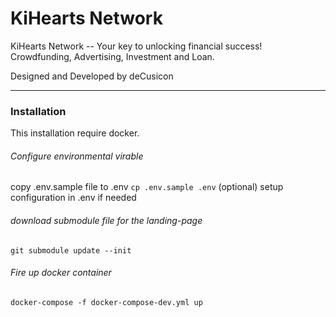 # KiHearts Network

KiHearts Network -- Your key to unlocking financial success!
Crowdfunding, Advertising, Investment and Loan.

Designed and Developed by deCusicon


***
### Installation
This installation require docker.

###### Configure environmental virable
copy .env.sample file to .env
`cp .env.sample .env`
(optional) setup configuration in .env if needed


###### download submodule file for the landing-page
`git submodule update --init`

###### Fire up docker container
`docker-compose -f docker-compose-dev.yml up`